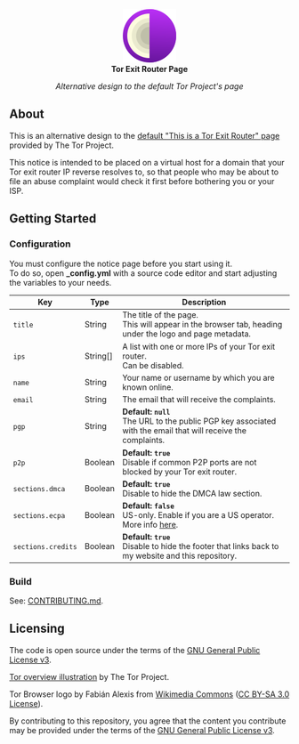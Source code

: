 <!-- markdownlint-disable MD033 MD041 -->
<div align="center">
  <img width="96" src="../_components/logo.svg" alt="Logo">
</div>

<div align="center">
  <strong>Tor Exit Router Page</strong>
</div>

<p align="center">
  <em>Alternative design to the default Tor Project's page</em>
</p>
<!-- markdownlint-enable MD033 MD041 -->

## About

This is an alternative design to the [default "This is a Tor Exit Router" page](https://gitlab.torproject.org/tpo/core/tor/raw/HEAD/contrib/operator-tools/tor-exit-notice.html) provided by The Tor Project.

This notice is intended to be placed on a virtual host for a domain that your Tor exit router IP reverse resolves to, so that people who may be about to file an abuse complaint would check it first before bothering you or your ISP.

## Getting Started

### Configuration

You must configure the notice page before you start using it.  
To do so, open **_config.yml** with a source code editor and start adjusting the variables to your needs.

| Key                | Type     | Description                                                                                                                                                 |
|--------------------|----------|-------------------------------------------------------------------------------------------------------------------------------------------------------------|
| `title`            | String   | The title of the page.<br>This will appear in the browser tab, heading under the logo and page metadata.                                                    |
| `ips`              | String[] | A list with one or more IPs of your Tor exit router.<br>Can be disabled.                                                                                    |
| `name`             | String   | Your name or username by which you are known online.                                                                                                        |
| `email`            | String   | The email that will receive the complaints.                                                                                                                 |
| `pgp`              | String   | **Default: `null`**<br>The URL to the public PGP key associated with the email that will receive the complaints.                                            |
| `p2p`              | Boolean  | **Default: `true`**<br>Disable if common P2P ports are not blocked by your Tor exit router.                                                                 |
| `sections.dmca`    | Boolean  | **Default: `true`**<br> Disable to hide the DMCA law section.                                                                                               |
| `sections.ecpa`    | Boolean  | **Default: `false`**<br>US-only. Enable if you are a US operator.<br>More info [here](https://en.wikipedia.org/wiki/Electronic_Communications_Privacy_Act). |
| `sections.credits` | Boolean  | **Default: `true`**<br>Disable to hide the footer that links back to my website and this repository.                                                        |

### Build

See: [CONTRIBUTING.md](./CONTRIBUTING.md#Getting-Started).

## Licensing

The code is open source under the terms of the [GNU General Public License v3](https://github.com/Strappazzon//tor-exit-page//blob/-/LICENSE.txt).

[Tor overview illustration](../_components/tor-overview.svg) by The Tor Project.

Tor Browser logo by Fabián Alexis from [Wikimedia Commons](https://commons.wikimedia.org/wiki/File:Antu_tor-browser.svg) ([CC BY-SA 3.0 License](https://creativecommons.org/licenses/by-sa/3.0/)).

By contributing to this repository, you agree that the content you contribute may be provided under the terms of the [GNU General Public License v3](https://github.com/Strappazzon//tor-exit-page//blob/-/LICENSE-CODE.txt).
